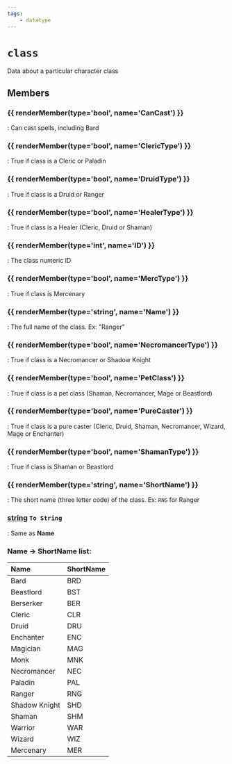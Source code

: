 ```yaml
---
tags:
    - datatype
---
```

# `class`

Data about a particular character class

## Members

### {{ renderMember(type='bool', name='CanCast') }} 

:   Can cast spells, including Bard

### {{ renderMember(type='bool', name='ClericType') }} 

:   True if class is a Cleric or Paladin

### {{ renderMember(type='bool', name='DruidType') }} 

:   True if class is a Druid or Ranger

### {{ renderMember(type='bool', name='HealerType') }} 

:   True if class is a Healer (Cleric, Druid or Shaman)

### {{ renderMember(type='int', name='ID') }} 

:   The class numeric ID

### {{ renderMember(type='bool', name='MercType') }} 

:   True if class is Mercenary

### {{ renderMember(type='string', name='Name') }} 

:   The full name of the class. Ex: "Ranger"

### {{ renderMember(type='bool', name='NecromancerType') }} 

:   True if class is a Necromancer or Shadow Knight

### {{ renderMember(type='bool', name='PetClass') }} 

:   True if class is a pet class (Shaman, Necromancer, Mage or Beastlord)

### {{ renderMember(type='bool', name='PureCaster') }} 

:   True if class is a pure caster (Cleric, Druid, Shaman, Necromancer, Wizard, Mage or Enchanter)

### {{ renderMember(type='bool', name='ShamanType') }} 

:   True if class is Shaman or Beastlord

### {{ renderMember(type='string', name='ShortName') }} 

:   The short name (three letter code) of the class. Ex: `RNG` for Ranger

### [string][string] `To String`

:   Same as **Name**


### Name -> ShortName list:
| **Name** | **ShortName** |
| :--- | :--- |
| Bard | BRD |
| Beastlord | BST |
| Berserker | BER |
| Cleric | CLR |
| Druid | DRU |
| Enchanter | ENC |
| Magician | MAG |
| Monk | MNK |
| Necromancer | NEC |
| Paladin | PAL |
| Ranger | RNG |
| Shadow Knight | SHD |
| Shaman | SHM |
| Warrior | WAR |
| Wizard | WIZ |
| Mercenary | MER |

[int]: datatype-int.md
[string]: datatype-string.md
[achievementobj]: datatype-achievementobj.md
[bool]: datatype-bool.md
[time]: datatype-time.md
[achievement]: datatype-achievement.md
[achievementcat]: datatype-achievementcat.md
[altability]: datatype-altability.md
[spell]: datatype-spell.md
[bandolieritem]: #bandolieritem-datatype
[int64]: datatype-int64.md
[timestamp]: datatype-timestamp.md
[float]: datatype-float.md
[buff]: datatype-buff.md
[spawn]: datatype-spawn.md
[auratype]: datatype-auratype.md
[item]: datatype-item.md
[worldlocation]: datatype-worldlocation.md
[ticks]: datatype-ticks.md
[fellowship]: datatype-fellowship.md
[strinrg]: datatype-string.md
[xtarget]: datatype-xtarget.md
